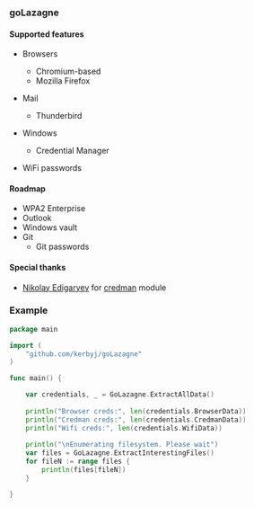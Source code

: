### goLazagne

#### Supported features

* Browsers
	* Chromium-based
	* Mozilla Firefox

* Mail
    * Thunderbird

* Windows
    * Credential Manager

* WiFi passwords
	
#### Roadmap

* WPA2 Enterprise
* Outlook
* Windows vault
* Git
    * Git passwords
    
#### Special thanks

* [Nikolay Edigaryev](https://github.com/edigaryev) for [credman](https://github.com/kerbyj/goLazagne/blob/master/windows/credman.go) module

### Example

```go
package main

import (
    "github.com/kerbyj/goLazagne"
)

func main() {

    var credentials, _ = GoLazagne.ExtractAllData()
    
    println("Browser creds:", len(credentials.BrowserData))
    println("Credman creds:", len(credentials.CredmanData))
    println("Wifi creds:", len(credentials.WifiData))
    
    println("\nEnumerating filesystem. Please wait")
    var files = GoLazagne.ExtractInterestingFiles()
    for fileN := range files {
        println(files[fileN])
    }

}
```
